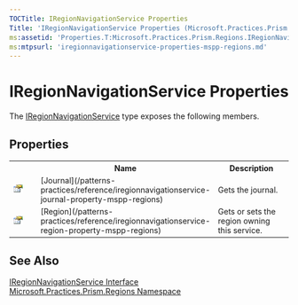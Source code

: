 ```yaml
---
TOCTitle: IRegionNavigationService Properties
Title: 'IRegionNavigationService Properties (Microsoft.Practices.Prism.Regions)'
ms:assetid: 'Properties.T:Microsoft.Practices.Prism.Regions.IRegionNavigationService'
ms:mtpsurl: 'iregionnavigationservice-properties-mspp-regions.md'
---
```


# IRegionNavigationService Properties

The [IRegionNavigationService](/patterns-practices/reference/iregionnavigationservice-interface-mspp-regions) type exposes the following members.

## Properties

<table>
<colgroup>
<col width="20%" />
<col width="40%" />
<col width="40%" />
</colgroup>

<tbody>
<tr>
<th>
&nbsp;
</th>
<th>Name</th>
<th>Description</th>
</tr>
<tr>
 <td>

![Public property](/patterns-practices/reference/images/pubproperty.gif)

 </td>
 <td>
[Journal](/patterns-practices/reference/iregionnavigationservice-journal-property-mspp-regions)
 </td>
 <td>
<div>
Gets the journal.
</div>
 </td>
</tr>
<tr>
 <td>

![Public property](/patterns-practices/reference/images/pubproperty.gif)
 </td>
 <td>
[Region](/patterns-practices/reference/iregionnavigationservice-region-property-mspp-regions)
 </td>
 <td>
<div>
Gets or sets the region owning this service.
</div>
 </td>
</tr>
</tbody>
</table>

## See Also

[IRegionNavigationService Interface](/patterns-practices/reference/iregionnavigationservice-interface-mspp-regions)<br/>
[Microsoft.Practices.Prism.Regions Namespace](/patterns-practices/reference/mspp-regions-namespace)<br/>